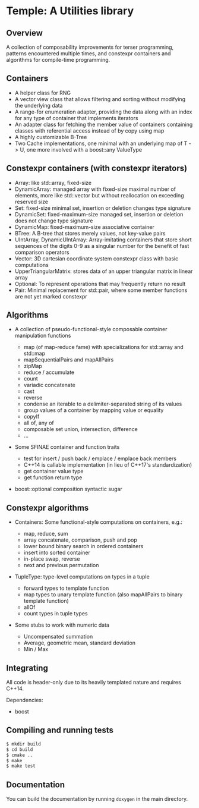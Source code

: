 # Temple: A Utilities library
## Overview

A collection of composability improvements for terser programming, patterns
encountered multiple times, and constexpr containers and algorithms for
compile-time programming.


## Containers

- A helper class for RNG
- A vector view class that allows filtering and sorting without modifying the
  underlying data
- A range-for enumeration adapter, providing the data along with an index for
  any type of container that implements iterators
- An adapter class for fetching the member value of containers containing
  classes with referential access instead of by copy using map
- A highly customizable B-Tree
- Two Cache implementations, one minimal with an underlying map of T -> U, one
  more involved with a boost::any ValueType

## Constexpr containers (with constexpr iterators)
- Array: like std::array, fixed-size 
- DynamicArray: managed array with fixed-size maximal number of elements, more
  like std::vector but without reallocation on exceeding reserved size
- Set: fixed-size minimal set, insertion or deletion changes type signature
- DynamicSet: fixed-maximum-size managed set, insertion or deletion does not
  change type signature
- DynamicMap: fixed-maximum-size associative container
- BTree: A B-tree that stores merely values, not key-value pairs
- UIntArray, DynamicUIntArray: Array-imitating containers that store short
  sequences of the digits 0-9 as a singular number for the benefit of fast 
  comparison operators
- Vector: 3D cartesian coordinate system constexpr class with basic
  computations
- UpperTriangularMatrix: stores data of an upper triangular matrix in linear
  array
- Optional: To represent operations that may frequently return no result
- Pair: Minimal replacement for std::pair, where some member functions are not 
  yet marked constexpr


## Algorithms

- A collection of pseudo-functional-style composable container manipulation
  functions
  - map (of map-reduce fame) with specializations for std::array and std::map
  - mapSequentialPairs and mapAllPairs
  - zipMap
  - reduce / accumulate
  - count
  - variadic concatenate
  - cast
  - reverse
  - condense an iterable to a delimiter-separated string of its values
  - group values of a container by mapping value or equality
  - copyIf
  - all of, any of
  - composable set union, intersection, difference
  - ...

- Some SFINAE container and function traits
  - test for insert / push back / emplace / emplace back members
  - C++14 is callable implementation (in lieu of C++17's standardization)
  - get container value type
  - get function return type

- boost::optional composition syntactic sugar

## Constexpr algorithms

- Containers: Some functional-style computations on containers, e.g.:

  - map, reduce, sum 
  - array concatenate, comparison, push and pop
  - lower bound binary search in ordered containers
  - insert into sorted container
  - in-place swap, reverse
  - next and previous permutation

- TupleType: type-level computations on types in a tuple

  - forward types to template function
  - map types to unary template function (also mapAllPairs to binary template
    function)
  - allOf
  - count types in tuple types

- Some stubs to work with numeric data
  - Uncompensated summation
  - Average, geometric mean, standard deviation
  - Min / Max


## Integrating

All code is header-only due to its heavily templated nature and requires C++14.

Dependencies: 
- boost


## Compiling and running tests

```bash
$ mkdir build
$ cd build
$ cmake ..
$ make
$ make test
```


## Documentation

You can build the documentation by running `doxygen` in the main directory.
